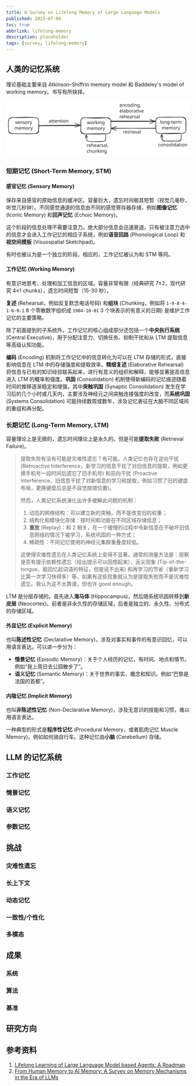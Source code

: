 ```yaml
---
title: A Survey on Lifelong Memory of Large Language Models
published: 2025-07-09
toc: true
abbrlink: lifelong-memory
description: placeholder
tags: [survey, lifelong-memory]
---
```


## 人类的记忆系统

理论基础主要来自 Atkinson–Shiffrin memory model 和 Baddeley's model of working memory。书写有所抉择。

![](./_images/lifelong-memory/1.svg)

### 短期记忆 (Short-Term Memory, STM)

#### 感官记忆 (Sensory Memory)

保存来自感官的原始信息的缓冲区。容量巨大，遗忘时间极其短暂（视觉几毫秒，听觉几秒钟）。不同感觉通道的信息由不同的感觉寄存器存储，例如**图像记忆** (Iconic Memory) 和**回声记忆** (Echoic Memory)。

这个阶段的信息处理不需要注意力。绝大部分信息会迅速衰退，只有被注意力选中的信息才会进入工作记忆的相应子系统，例如**语音回路** (Phonological Loop) 和**视空间模板** (Visuospatial Sketchpad)。

有时也被认为是一个独立的阶段，相应的，工作记忆被认为和 STM 等同。

#### 工作记忆 (Working Memory)

有意识地思考、处理和加工信息的区域。容量非常有限（经典研究 7±2，现代研究 4±1 chunks），遗忘时间短暂（15-30 秒）。

**复述** (Rehearsal，例如反复默念电话号码) 和**组块** (Chunking，例如将 `1-9-8-4-1-0-0-1` 8 个零散数字组织成 `1984-10-01` 3 个块表示的有意义的日期) 是维护工作记忆的主要策略。

除了前面提到的子系统外，工作记忆的核心组成部分还包括一个**中央执行系统** (Central Executive)，用于分配注意力、切换任务、抑制干扰和从 LTM 提取信息等高级认知功能。

**编码** (Encoding) 机制将工作记忆中的信息转化为可以在 LTM 存储的形式，直接影响信息在 LTM 中的存储强度和提取效率。**精细复述** (Elaborative Rehearsal) 将信息与已有的知识经验联系起来，进行有意义的组织和解释，能够显著提高信息进入 LTM 的概率和强度。**巩固** (Consolidation) 机制使得新编码的记忆痕迹随着时间的推移逐渐稳定和增强，其中**突触巩固** (Synaptic Consolidation) 发生在学习后的几个小时或几天内，主要涉及神经元之间突触连接强度的改变，而**系统巩固** (Systems Consolidation) 可能持续数周或数年，涉及记忆表征在大脑不同区域间的重组和再分配。

### 长期记忆 (Long-Term Memory, LTM)

容量理论上是无限的，遗忘时间理论上是永久的。但是可能**提取失败** (Retrieval Failure)。

> 提取失败有没有可能是灾难性遗忘？有可能。人类记忆也存在逆向干扰 (Retroactive Interference，新学习的信息干扰了对旧信息的提取，例如更换手机号一段时间后遗忘了旧手机号) 和前向干扰 (Proactive Interference，旧信息干扰了对新信息的学习和提取，例如习惯了旧的键盘布局，更换键盘后总是不自觉按错位置)。
>
> 然而，人类记忆系统演化出许多缓解此问题的机制：
> 1. 动态的网络结构：可以建立新的突触，而不是改变旧的权重；
> 2. 结构化和模块化存储：按时间和功能在不同区域存储信息；
> 3. **重放** (Replay)：和 2 相关，在一个缓慢的过程中令新信息在不破坏旧信息网络的情况下被学习，系统巩固的一种方式；
> 4. 稀疏性：不同记忆使用的神经元集群重叠度较低。
>
> 这使得灾难性遗忘在人类记忆系统上变得不显著。通常的测量方法是：观察是否有提示依赖性遗忘（给出提示可以回想起来）、舌尖现象 (Tip-of-the-tongue，能回忆起词语的特征，但是说不出来) 和再学习的节省（重新学习比第一次学习快得多）等，如果有这些现象就认为是提取失败而不是灾难性遗忘。我认为这不太靠谱，但也许 good enough。

LTM 是分层存储的。首先进入**海马体** (Hippocampus)，然后随系统巩固转移到**新皮层** (Neocortex)。前者是非永久性的存储区域，后者是独立的、永久性、分布式的存储区域。

#### 外显记忆 (Explicit Memory)

也叫**陈述性记忆** (Declarative Memory)，涉及对事实和事件的有意识回忆，可以用语言表达。可以进一步分为：

- **情景记忆** (Episodic Memory)：关于个人经历的记忆，有时间、地点和情节。例如“我上周日去公园散步了”。
- **语义记忆** (Semantic Memory)：关于世界的事实、概念和知识。例如“巴黎是法国的首都”。

#### 内隐记忆 (Implicit Memory)

也叫**非陈述性记忆** (Non-Declarative Memory)，涉及无意识的技能和习惯，难以用语言表达。

一种典型的形式是**程序性记忆** (Procedural Memory，或者肌肉记忆 Muscle Memory)。例如如何骑自行车。这种记忆由**小脑** (Cerebellum) 存储。

## LLM 的记忆系统

### 工作记忆

### 情景记忆

### 语义记忆

### 参数记忆

## 挑战

### 灾难性遗忘

### 长上下文

### 动态记忆

### 一致性/个性化

### 多模态

## 成果

### 系统

### 算法

### 基准

## 研究方向

## 参考资料

1. [Lifelong Learning of Large Language Model based Agents: A Roadmap](https://arxiv.org/abs/2501.07278v1)
2. [From Human Memory to AI Memory: A Survey on Memory Mechanisms in the Era of LLMs](https://arxiv.org/abs/2504.15965)
